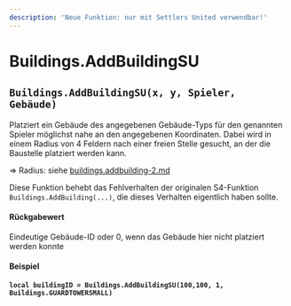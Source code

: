 ```yaml
---
description: 'Neue Funktion: nur mit Settlers United verwendbar!'
---
```


# Buildings.AddBuildingSU

## `Buildings.AddBuildingSU(x, y, Spieler, Gebäude)`

Platziert ein Gebäude des angegebenen Gebäude-Typs für den genannten Spieler möglichst nahe an den angegebenen Koordinaten. Dabei wird in einem Radius von 4 Feldern nach einer freien Stelle gesucht, an der die Baustelle platziert werden kann.

⇒ Radius: siehe [buildings.addbuilding-2.md](buildings.addbuilding-2.md "mention")

Diese Funktion behebt das Fehlverhalten der originalen S4-Funktion `Buildings.AddBuilding(...)`, die dieses Verhalten eigentlich haben sollte.

#### Rückgabewert

Eindeutige Gebäude-ID oder 0, wenn das Gebäude hier nicht platziert werden konnte

#### Beispiel

<pre class="language-lua"><code class="lang-lua"><strong>local buildingID = Buildings.AddBuildingSU(100,100, 1, Buildings.GUARDTOWERSMALL)
</strong></code></pre>

